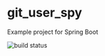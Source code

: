 # git_user_spy
Example project for Spring Boot

![build status](https://api.travis-ci.org/fcpgris/git_user_spy.svg?branch=master)
